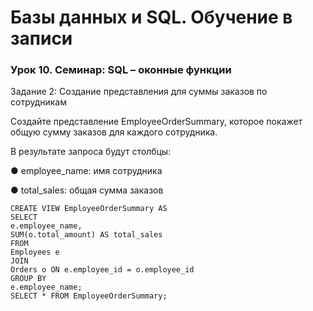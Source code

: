 # Базы данных и SQL. Обучение в записи
### Урок 10. Семинар: SQL – оконные функции


Задание 2: Создание представления для суммы заказов по сотрудникам

Создайте представление EmployeeOrderSummary, которое покажет общую сумму
заказов для каждого сотрудника.

В результате запроса будут столбцы:

● employee_name: имя сотрудника

● total_sales: общая сумма заказов
```
CREATE VIEW EmployeeOrderSummary AS
SELECT
e.employee_name,
SUM(o.total_amount) AS total_sales
FROM
Employees e
JOIN
Orders o ON e.employee_id = o.employee_id
GROUP BY
e.employee_name;
SELECT * FROM EmployeeOrderSummary;
```

